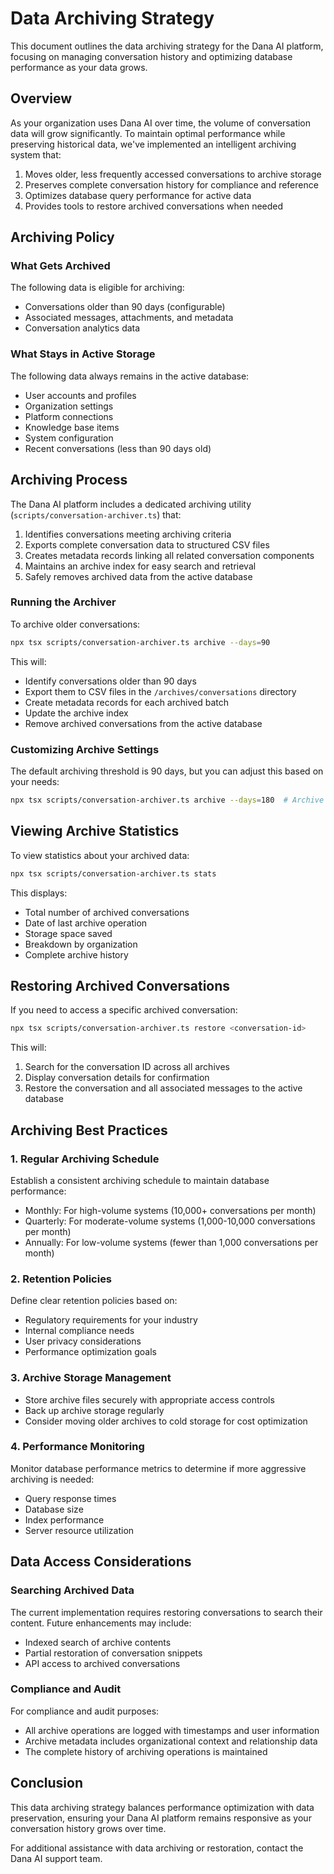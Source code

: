 # Data Archiving Strategy

This document outlines the data archiving strategy for the Dana AI platform, focusing on managing conversation history and optimizing database performance as your data grows.

## Overview

As your organization uses Dana AI over time, the volume of conversation data will grow significantly. To maintain optimal performance while preserving historical data, we've implemented an intelligent archiving system that:

1. Moves older, less frequently accessed conversations to archive storage
2. Preserves complete conversation history for compliance and reference
3. Optimizes database query performance for active data
4. Provides tools to restore archived conversations when needed

## Archiving Policy

### What Gets Archived

The following data is eligible for archiving:

* Conversations older than 90 days (configurable)
* Associated messages, attachments, and metadata
* Conversation analytics data

### What Stays in Active Storage

The following data always remains in the active database:

* User accounts and profiles
* Organization settings
* Platform connections
* Knowledge base items
* System configuration
* Recent conversations (less than 90 days old)

## Archiving Process

The Dana AI platform includes a dedicated archiving utility (`scripts/conversation-archiver.ts`) that:

1. Identifies conversations meeting archiving criteria
2. Exports complete conversation data to structured CSV files
3. Creates metadata records linking all related conversation components
4. Maintains an archive index for easy search and retrieval
5. Safely removes archived data from the active database

### Running the Archiver

To archive older conversations:

```bash
npx tsx scripts/conversation-archiver.ts archive --days=90
```

This will:
* Identify conversations older than 90 days
* Export them to CSV files in the `/archives/conversations` directory
* Create metadata records for each archived batch
* Update the archive index
* Remove archived conversations from the active database

### Customizing Archive Settings

The default archiving threshold is 90 days, but you can adjust this based on your needs:

```bash
npx tsx scripts/conversation-archiver.ts archive --days=180  # Archive conversations older than 180 days
```

## Viewing Archive Statistics

To view statistics about your archived data:

```bash
npx tsx scripts/conversation-archiver.ts stats
```

This displays:
* Total number of archived conversations
* Date of last archive operation
* Storage space saved
* Breakdown by organization
* Complete archive history

## Restoring Archived Conversations

If you need to access a specific archived conversation:

```bash
npx tsx scripts/conversation-archiver.ts restore <conversation-id>
```

This will:
1. Search for the conversation ID across all archives
2. Display conversation details for confirmation
3. Restore the conversation and all associated messages to the active database

## Archiving Best Practices

### 1. Regular Archiving Schedule

Establish a consistent archiving schedule to maintain database performance:

* Monthly: For high-volume systems (10,000+ conversations per month)
* Quarterly: For moderate-volume systems (1,000-10,000 conversations per month)
* Annually: For low-volume systems (fewer than 1,000 conversations per month)

### 2. Retention Policies

Define clear retention policies based on:

* Regulatory requirements for your industry
* Internal compliance needs
* User privacy considerations
* Performance optimization goals

### 3. Archive Storage Management

* Store archive files securely with appropriate access controls
* Back up archive storage regularly
* Consider moving older archives to cold storage for cost optimization

### 4. Performance Monitoring

Monitor database performance metrics to determine if more aggressive archiving is needed:

* Query response times
* Database size
* Index performance
* Server resource utilization

## Data Access Considerations

### Searching Archived Data

The current implementation requires restoring conversations to search their content. Future enhancements may include:

* Indexed search of archive contents
* Partial restoration of conversation snippets
* API access to archived conversations

### Compliance and Audit

For compliance and audit purposes:

* All archive operations are logged with timestamps and user information
* Archive metadata includes organizational context and relationship data
* The complete history of archiving operations is maintained

## Conclusion

This data archiving strategy balances performance optimization with data preservation, ensuring your Dana AI platform remains responsive as your conversation history grows over time.

For additional assistance with data archiving or restoration, contact the Dana AI support team.